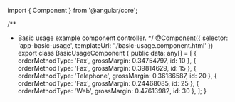 import { Component } from '@angular/core';

/**
 * Basic usage example component controller.
 */
@Component({
  selector: 'app-basic-usage',
  templateUrl: './basic-usage.component.html'
})
export class BasicUsageComponent {
  public data: any[] = [
    {
      orderMethodType: 'Fax',
      grossMargin: 0.34754797,
      id: 10
    },
    {
      orderMethodType: 'Fax',
      grossMargin: 0.39814629,
      id: 15
    },
    {
      orderMethodType: 'Telephone',
      grossMargin: 0.36186587,
      id: 20
    },
    {
      orderMethodType: 'Fax',
      grossMargin: 0.24468085,
      id: 25
    },
    {
      orderMethodType: 'Web',
      grossMargin: 0.47613982,
      id: 30
    },
  ];
}
